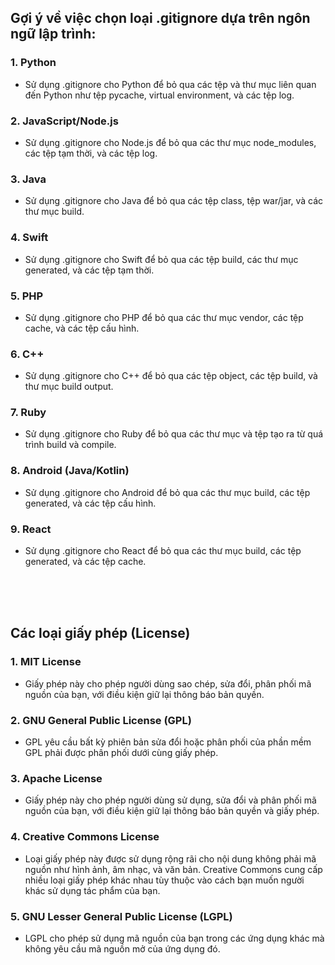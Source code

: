 ## Gợi ý về việc chọn loại .gitignore dựa trên ngôn ngữ lập trình:

### 1. Python
- Sử dụng .gitignore cho Python để bỏ qua các tệp và thư mục liên quan đến Python như tệp pycache, virtual environment, và các tệp log.

### 2. JavaScript/Node.js
- Sử dụng .gitignore cho Node.js để bỏ qua các thư mục node_modules, các tệp tạm thời, và các tệp log.

### 3. Java
- Sử dụng .gitignore cho Java để bỏ qua các tệp class, tệp war/jar, và các thư mục build.

### 4. Swift
- Sử dụng .gitignore cho Swift để bỏ qua các tệp build, các thư mục generated, và các tệp tạm thời.

### 5. PHP
- Sử dụng .gitignore cho PHP để bỏ qua các thư mục vendor, các tệp cache, và các tệp cấu hình.

### 6. C++
- Sử dụng .gitignore cho C++ để bỏ qua các tệp object, các tệp build, và thư mục build output.

### 7. Ruby
- Sử dụng .gitignore cho Ruby để bỏ qua các thư mục và tệp tạo ra từ quá trình build và compile.

### 8. Android (Java/Kotlin)
- Sử dụng .gitignore cho Android để bỏ qua các thư mục build, các tệp generated, và các tệp cấu hình.

### 9. React
- Sử dụng .gitignore cho React để bỏ qua các thư mục build, các tệp generated, và các tệp cache.


<br><br><br>
## Các loại giấy phép (License)

### 1. **MIT License**
   - Giấy phép này cho phép người dùng sao chép, sửa đổi, phân phối mã nguồn của bạn, với điều kiện giữ lại thông báo bản quyền.

### 2. **GNU General Public License (GPL)**
   - GPL yêu cầu bất kỳ phiên bản sửa đổi hoặc phân phối của phần mềm GPL phải được phân phối dưới cùng giấy phép.

### 3. **Apache License**
   - Giấy phép này cho phép người dùng sử dụng, sửa đổi và phân phối mã nguồn của bạn, với điều kiện giữ lại thông báo bản quyền và giấy phép.

### 4. **Creative Commons License**
   - Loại giấy phép này được sử dụng rộng rãi cho nội dung không phải mã nguồn như hình ảnh, âm nhạc, và văn bản. Creative Commons cung cấp nhiều loại giấy phép khác nhau tùy thuộc vào cách bạn muốn người khác sử dụng tác phẩm của bạn.

### 5. **GNU Lesser General Public License (LGPL)**
   - LGPL cho phép sử dụng mã nguồn của bạn trong các ứng dụng khác mà không yêu cầu mã nguồn mở của ứng dụng đó.
